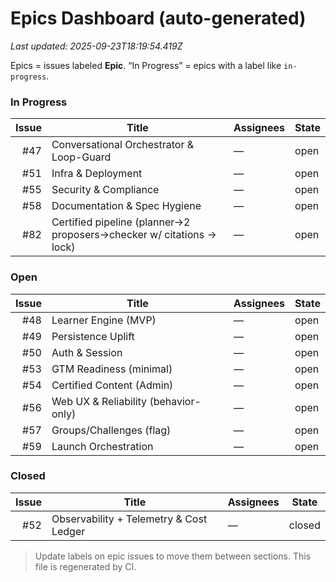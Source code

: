# Epics Dashboard (auto-generated)

_Last updated: 2025-09-23T18:19:54.419Z_

Epics = issues labeled **Epic**. “In Progress” = epics with a label like `in-progress`.

### In Progress

| Issue | Title | Assignees | State |
|---:|---|---|---|
| #47 | Conversational Orchestrator & Loop-Guard | — | open |
| #51 | Infra & Deployment | — | open |
| #55 | Security & Compliance | — | open |
| #58 | Documentation & Spec Hygiene | — | open |
| #82 | Certified pipeline (planner→2 proposers→checker w/ citations → lock) | — | open |

### Open

| Issue | Title | Assignees | State |
|---:|---|---|---|
| #48 | Learner Engine (MVP) | — | open |
| #49 | Persistence Uplift | — | open |
| #50 | Auth & Session | — | open |
| #53 | GTM Readiness (minimal) | — | open |
| #54 | Certified Content (Admin) | — | open |
| #56 | Web UX & Reliability (behavior-only) | — | open |
| #57 | Groups/Challenges (flag) | — | open |
| #59 | Launch Orchestration | — | open |

### Closed

| Issue | Title | Assignees | State |
|---:|---|---|---|
| #52 | Observability + Telemetry & Cost Ledger | — | closed |


> Update labels on epic issues to move them between sections. This file is regenerated by CI.
